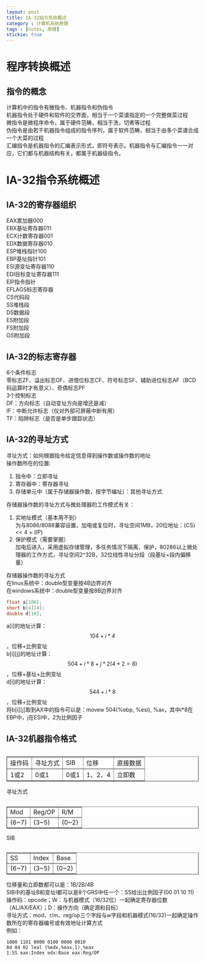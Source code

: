 ```yaml
---
layout: post
title: IA-32指令系统概述
category : 计算机系统原理
tags : [notes, 原理]
stickie: true
---
```



程序转换概述
===

指令的概念
---
计算机中的指令有微指令、机器指令和伪指令  
机器指令处于硬件和软件的交界面，相当于一个菜谱指定的一个完整做菜过程  
微指令是微程序命令，属于硬件范畴，相当于洗，切煮等过程  
伪指令是由若干机器指令组成的指令序列，属于软件范畴，相当于由多个菜谱合成一个大菜的过程  
汇编指令是机器指令的汇编表示形式，即符号表示。机器指令与汇编指令一一对应，它们都与机器结构有关，都属于机器级指令。

IA-32指令系统概述
===

IA-32的寄存器组织
---
EAX累加器000  
EBX基址寄存器011  
ECX计数寄存器001  
EDX数据寄存器010  
ESP堆栈指针100  
EBP基址指针101  
ESI源变址寄存器110  
EDI目标变址寄存器111  
EIP指令指针  
EFLAGS标志寄存器  
CS代码段  
SS堆栈段  
DS数据段  
ES附加段  
FS附加段  
GS附加段

IA-32的标志寄存器
---
6个条件标志  
零标志ZF、溢出标志OF、进借位标志CF、符号标志SF、辅助进位标志AF（BCD码运算时才有意义）、奇偶标志PF  
3个控制标志  
DF：方向标志（自动变址方向是增还是减）  
IF：中断允许标志（仅对外部可屏蔽中断有用）  
TF：陷阱标志（是否是单步跟踪状态）   

IA-32的寻址方式
---
寻址方式：如何根据指令给定信息得到操作数或操作数的地址  
操作数所在的位置:   
1.  指令中：立即寻址    
2.  寄存器中：寄存器寻址  
3.  存储单元中（属于存储器操作数，按字节编址）：其他寻址方式

存储器操作数的寻址方式与微处理器的工作模式有关：   
1.  实地址模式（基本用不到）  
  为与8086/8088兼容设置，加电或复位时，寻址空间1MB，20位地址：(CS) << 4 + (IP)  
2.  保护模式（需要掌握）  
  加电后进入，采用虚拟存储管理，多任务情况下隔离、保护，80286以上微处理器的工作方式，寻址空间2^32B，32位线性寻址分段（段基址+段内偏移量）

存储器操作数的寻址方式  
在linux系统中：double型变量按4B边界对齐  
在windows系统中：double型变量按8B边界对齐  

```c
float a[100];
short b[4][4];
double d[10];
```
a[i]的地址计算：$$104+i*4$$，位移+比例变址   
b\[i\][j]的地址计算：$$504+i*8+j*2(4*2 = 8)$$，位移+基址+比例变址  
d[i]的地址计算：$$544+i*8$$，位移+比例变址  
将b\[i\][j]取到AX中的指令可以是：movew 504(%ebp, %esi), %ax，其中i*8在EBP中，j在ESI中，2为比例因子

IA-32机器指令格式
---
<table border="1" align="left">
    <tr>
        <td>操作码</td>
        <td>寻址方式</td>
        <td>SIB</td>
        <td>位移</td>
        <td>直接数据</td>
    </tr>
    <tr>
        <td>1或2</td>
        <td>0或1</td>
        <td>0或1</td>
        <td>1、2、4</td>
        <td>立即数</td>
    </tr>
</table>
<br />
<br />

寻址方式

<table border="1" align="left">
    <tr>
        <td>Mod</td>
        <td>Reg/OP</td>
        <td>R/M</td>
    </tr>
    <tr>
        <td>(6~7)</td>
        <td>(3~5)</td>
        <td>(0~2)</td>
    </tr>
</table>
<br />
<br />

SIB

<table border="1" align="left">
    <tr>
        <td>SS</td>
        <td>Index</td>
        <td>Base</td>
    </tr>
    <tr>
        <td>(6~7)</td>
        <td>(3~5)</td>
        <td>(0~2)</td>
    </tr>
</table>
<br />
<br />

位移量和立即数都可以是：1B/2B/4B  
SIB中的基址B和变址I都可以是8个GRS中任一个：SS给出比例因子(00 01 10 11)  
操作码：opcode；W：与机器模式（16/32位）一起确定寄存器位数（AL/AX/EAX）；D：操作方向（确定源和目标）  
寻址方式：mod、r/m、reg/op三个字段与w字段和机器模式(16/32)一起确定操作数所在的寄存器编号或有效地址计算方式  
例如：  

```
1000 1101 0000 0100 0000 0010
8d 04 02 leal (%edx,%eax,1),%eax
1:SS eax:Index edx:Base eax:Reg/OP
```
